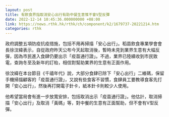 ```yaml
---
layout: post
title: 有飲食界指取消安心出行有助中餐生意惟不會V型反彈
date: 2022-12-14 10:45:36.000000000 +08:00
link: https://news.rthk.hk/rthk/ch/component/k2/1679737-20221214.htm
categories: rthk
---
```


政府調整五項防疫抗疫措施，包括不用再掃描「安心出行」。稻苗飲食專業學會會長徐汶緯表示，自從政府昨天公布今天起取消後，暫時未見到業界生意有大幅反彈，因為市民進入食肆仍要出示「疫苗通行證」。不過，業界已陸續收到市民致電，查詢冬至及新年的訂枱，相信對幫助業界的生意有正面作用。

徐汶緯在本台節目《千禧年代》說，大部分食肆已除下「安心出行」二維碼，保留手機掃描顧客的「疫苗通行證」，又說有些食客不習慣，食肆員工要教導食客先打開「安心出行」，然後再打開電子針卡，紙本針卡則較少人使用。

他希望當局會有進一步放寬安排，包括取消出示「疫苗通行證」。他估計，取消掃描「安心出行」及取消「黃碼」等，對中餐的生意有正面幫助，但不會有V型反彈。
